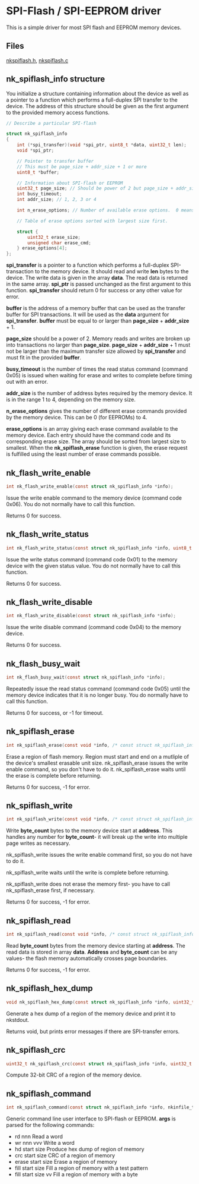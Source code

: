 # SPI-Flash / SPI-EEPROM driver

This is a simple driver for most SPI flash and EEPROM memory devices.

## Files

[nkspiflash.h](../inc/nkspiflash.h), [nkspiflash.c](../src/nkspiflash.c)

## nk_spiflash_info structure

You initialize a structure containing information about the device as well
as a pointer to a function which performs a full-duplex SPI transfer to the
device.  The address of this structure should be given as the first argument
to the provided memory access functions.

~~~c
// Describe a particular SPI-flash

struct nk_spiflash_info
{
	int (*spi_transfer)(void *spi_ptr, uint8_t *data, uint32_t len);
	void *spi_ptr;

	// Pointer to transfer buffer
	// This must be page_size + addr_size + 1 or more
	uint8_t *buffer;

	// Information about SPI-flash or EEPROM
	uint32_t page_size; // Should be power of 2 but page_size + addr_size + 1 must not be larger than maximum spi_transfer size
	int busy_timeout;
	int addr_size; // 1, 2, 3 or 4

	int n_erase_options; // Number of available erase options.  0 means erase not required (EEPROM).

	// Table of erase options sorted with largest size first.

	struct {
		uint32_t erase_size;
		unsigned char erase_cmd;
	} erase_options[4];
};
~~~

__spi_transfer__ is a pointer to a function which performs a full-duplex
SPI-transaction to the memory device.  It should read and write __len__ bytes
to the device.  The write data is given in the array __data__.  The read data
is returned in the same array.  __spi_ptr__ is passed unchanged as the first
argument to this function.  __spi_transfer__ should return 0 for success or
any other value for error.
 
__buffer__ is the address of a memory buffer that can be used as the transfer
buffer for SPI transactions.  It will be used as the __data__ argument for
__spi_transfer__.  __buffer__ must be equal to or larger than __page_size__ + __addr_size__ + 1.

__page_size__ should be a power of 2.  Memory reads and writes are broken up
into transactions no larger than __page_size__.  __page_size__ +
__addr_size__ + 1 must not be larger than the maximum transfer size allowed
by __spi_transfer__ and must fit in the provided __buffer__.

__busy_timeout__ is the number of times the read status command (command
0x05) is issued when waiting for erase and writes to complete before timing
out with an error.

__addr_size__ is the number of address bytes required by the memory device. 
It is in the range 1 to 4, depending on the memory size.

__n_erase_options__ gives the number of different erase commands provided by
the memory device.  This can be 0 (for EEPROMs) to 4.

__erase_options__ is an array giving each erase command available to the
memory device.  Each entry should have the command code and its
corresponding erase size.  The array should be sorted from largest size to
smallest.  When the __nk_spiflash_erase__ function is given, the erase
request is fulfilled using the least number of erase commands possible.


## nk_flash_write_enable

~~~c
int nk_flash_write_enable(const struct nk_spiflash_info *info);
~~~

Issue the write enable command to the memory device (command code 0x06). 
You do not normally have to call this function.

Returns 0 for success.

## nk_flash_write_status

~~~c
int nk_flash_write_status(const struct nk_spiflash_info *info, uint8_t val);
~~~

Issue the write status command (command code 0x01) to the memory device with
the given status value.  You do not normally have to call this function.

Returns 0 for success.

## nk_flash_write_disable

~~~c
int nk_flash_write_disable(const struct nk_spiflash_info *info);
~~~

Issue the write disable command (command code 0x04) to the memory device.

Returns 0 for success.

## nk_flash_busy_wait

~~~c
int nk_flash_busy_wait(const struct nk_spiflash_info *info);
~~~

Repeatedly issue the read status command (command code 0x05) until the
memory device indicates that it is no longer busy.  You do normally have to
call this function.

Returns 0 for success, or -1 for timeout.

## nk_spiflash_erase

~~~c
int nk_spiflash_erase(const void *info, /* const struct nk_spiflash_info *info, */ uint32_t address, uint32_t byte_count);
~~~

Erase a region of flash memory.  Region must start and end on a mutliple of the device's smallest erasable unit
size.  nk_spiflash_erase issues the write enable command, so you don't have
to do it.  nk_spiflash_erase waits until the erase is complete before
returning.

Returns 0 for success, -1 for error.

## nk_spiflash_write

~~~c
int nk_spiflash_write(const void *info, /* const struct nk_spiflash_info *info, */ uint32_t address, uint8_t *data, uint32_t byte_count);
~~~

Write __byte_count__ bytes to the memory device start at __address__.  This
handles any number for __byte_count__- it will break up the write into
multiple page writes as necessary.

nk_spiflash_write issues the write enable command first, so you do not have
to do it.

nk_spiflash_write waits until the write is complete before returning.

nk_spiflash_write does not erase the memory first- you have to call
nk_spiflash_erase first, if necessary.

Returns 0 for success, -1 for error.

## nk_spiflash_read

~~~c
int nk_spiflash_read(const void *info, /* const struct nk_spiflash_info *info, */ uint32_t address, uint8_t *data, uint32_t byte_count);
~~~

Read __byte_count__ bytes from the memory device starting at __address__. 
The read data is stored in array __data__.  __Address__ and __byte_count__
can be any values- the flash memory automatically crosses page boundaries.

Returns 0 for success, -1 for error.

## nk_spiflash_hex_dump

~~~c
void nk_spiflash_hex_dump(const struct nk_spiflash_info *info, uint32_t addr, uint32_t len);
~~~

Generate a hex dump of a region of the memory device and print it to
nkstdout.

Returns void, but prints error messages if there are SPI-transfer errors.

## nk_spiflash_crc

~~~c
uint32_t nk_spiflash_crc(const struct nk_spiflash_info *info, uint32_t addr, uint32_t len);
~~~

Compute 32-bit CRC of a region of the memory device.

## nk_spiflash_command

~~~c
int nk_spiflash_command(const struct nk_spiflash_info *info, nkinfile_t *args, uint32_t *old_addr);
~~~

Generic command line user interface to SPI-flash or EEPROM.  __args__ is
parsed for the following commands:

* rd nnn             Read a word
* wr nnn vvv         Write a word
* hd start size      Produce hex dump of region of memory
* crc start size     CRC of a region of memory
* erase start size   Erase a region of memory
* fill start size    Fill a region of memory with a test pattern
* fill start size vv Fill a region of memory with a byte
